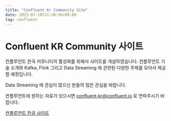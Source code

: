 ```yaml
---
title: "Confluent Kr Community Site"
date: 2023-07-10T21:38:56+09:00
tag: confluent
---
```


# Confluent KR Community 사이트

컨플루언트 한국 커뮤니티의 활성화를 위해서 사이트를 개설하였습니다.
컨플루언트 기술 소개와 Kafka, Flink 그리고 Data Streaming 에 관련된 다양한 주제를 모아서 제공할 예정입니다.

Data Streaming 에 관심이 많으신 분들의 많은 관심을 바랍니다.

컨플루언트에 원하는 자료가 있으시면 confluent-kr@confluent.io 로 연락주시기 바랍니다.


[컨플루언트 한글 사이트](https://confluent.io/ko-kr)

